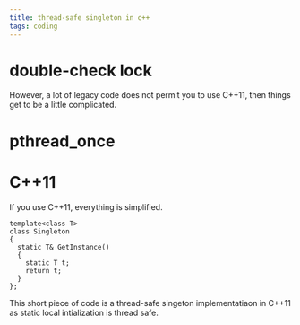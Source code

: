 ```yaml
---
title: thread-safe singleton in c++
tags: coding
---
```


# double-check lock

However, a lot of legacy code does not permit you to use C++11, then things get to be a little complicated.

# pthread_once


# C++11

If you use C++11, everything is simplified.

```
template<class T>
class Singleton
{
  static T& GetInstance() 
  {
    static T t;
    return t;
  }
};
```

This short piece of code is a thread-safe singeton implementatiaon in C++11 as static local intialization is thread safe.
